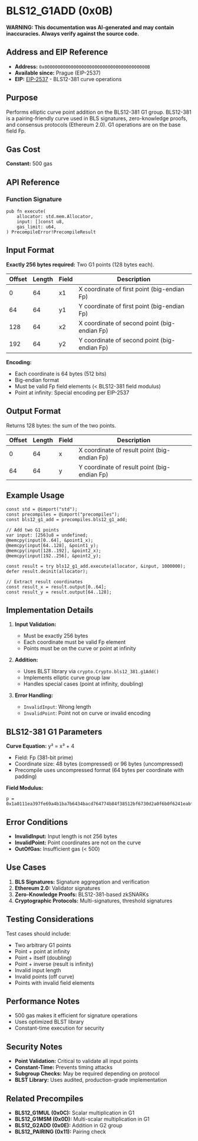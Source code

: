 # BLS12_G1ADD (0x0B)

**WARNING: This documentation was AI-generated and may contain inaccuracies. Always verify against the source code.**

## Address and EIP Reference

- **Address:** `0x000000000000000000000000000000000000000B`
- **Available since:** Prague (EIP-2537)
- **EIP:** [EIP-2537](https://eips.ethereum.org/EIPS/eip-2537) - BLS12-381 curve operations

## Purpose

Performs elliptic curve point addition on the BLS12-381 G1 group. BLS12-381 is a pairing-friendly curve used in BLS signatures, zero-knowledge proofs, and consensus protocols (Ethereum 2.0). G1 operations are on the base field Fp.

## Gas Cost

**Constant:** 500 gas

## API Reference

### Function Signature

```zig
pub fn execute(
    allocator: std.mem.Allocator,
    input: []const u8,
    gas_limit: u64,
) PrecompileError!PrecompileResult
```

## Input Format

**Exactly 256 bytes required:** Two G1 points (128 bytes each).

| Offset | Length | Field | Description |
|--------|--------|-------|-------------|
| 0      | 64     | x1    | X coordinate of first point (big-endian Fp) |
| 64     | 64     | y1    | Y coordinate of first point (big-endian Fp) |
| 128    | 64     | x2    | X coordinate of second point (big-endian Fp) |
| 192    | 64     | y2    | Y coordinate of second point (big-endian Fp) |

**Encoding:**
- Each coordinate is 64 bytes (512 bits)
- Big-endian format
- Must be valid Fp field elements (< BLS12-381 field modulus)
- Point at infinity: Special encoding per EIP-2537

## Output Format

Returns 128 bytes: the sum of the two points.

| Offset | Length | Field | Description |
|--------|--------|-------|-------------|
| 0      | 64     | x     | X coordinate of result point (big-endian Fp) |
| 64     | 64     | y     | Y coordinate of result point (big-endian Fp) |

## Example Usage

```zig
const std = @import("std");
const precompiles = @import("precompiles");
const bls12_g1_add = precompiles.bls12_g1_add;

// Add two G1 points
var input: [256]u8 = undefined;
@memcpy(input[0..64], &point1_x);
@memcpy(input[64..128], &point1_y);
@memcpy(input[128..192], &point2_x);
@memcpy(input[192..256], &point2_y);

const result = try bls12_g1_add.execute(allocator, &input, 1000000);
defer result.deinit(allocator);

// Extract result coordinates
const result_x = result.output[0..64];
const result_y = result.output[64..128];
```

## Implementation Details

1. **Input Validation:**
   - Must be exactly 256 bytes
   - Each coordinate must be valid Fp element
   - Points must be on the curve or point at infinity

2. **Addition:**
   - Uses BLST library via `crypto.Crypto.bls12_381.g1Add()`
   - Implements elliptic curve group law
   - Handles special cases (point at infinity, doubling)

3. **Error Handling:**
   - `InvalidInput`: Wrong length
   - `InvalidPoint`: Point not on curve or invalid encoding

## BLS12-381 G1 Parameters

**Curve Equation:** y² = x³ + 4
- Field: Fp (381-bit prime)
- Coordinate size: 48 bytes (compressed) or 96 bytes (uncompressed)
- Precompile uses uncompressed format (64 bytes per coordinate with padding)

**Field Modulus:**
```
p = 0x1a0111ea397fe69a4b1ba7b6434bacd764774b84f38512bf6730d2a0f6b0f6241eabfffeb153ffffb9feffffffffaaab
```

## Error Conditions

- **InvalidInput:** Input length is not 256 bytes
- **InvalidPoint:** Point coordinates are not on the curve
- **OutOfGas:** Insufficient gas (< 500)

## Use Cases

1. **BLS Signatures:** Signature aggregation and verification
2. **Ethereum 2.0:** Validator signatures
3. **Zero-Knowledge Proofs:** BLS12-381-based zkSNARKs
4. **Cryptographic Protocols:** Multi-signatures, threshold signatures

## Testing Considerations

Test cases should include:
- Two arbitrary G1 points
- Point + point at infinity
- Point + itself (doubling)
- Point + inverse (result is infinity)
- Invalid input length
- Invalid points (off curve)
- Points with invalid field elements

## Performance Notes

- 500 gas makes it efficient for signature operations
- Uses optimized BLST library
- Constant-time execution for security

## Security Notes

- **Point Validation:** Critical to validate all input points
- **Constant-Time:** Prevents timing attacks
- **Subgroup Checks:** May be required depending on protocol
- **BLST Library:** Uses audited, production-grade implementation

## Related Precompiles

- **BLS12_G1MUL (0x0C):** Scalar multiplication in G1
- **BLS12_G1MSM (0x0D):** Multi-scalar multiplication in G1
- **BLS12_G2ADD (0x0E):** Addition in G2 group
- **BLS12_PAIRING (0x11):** Pairing check
